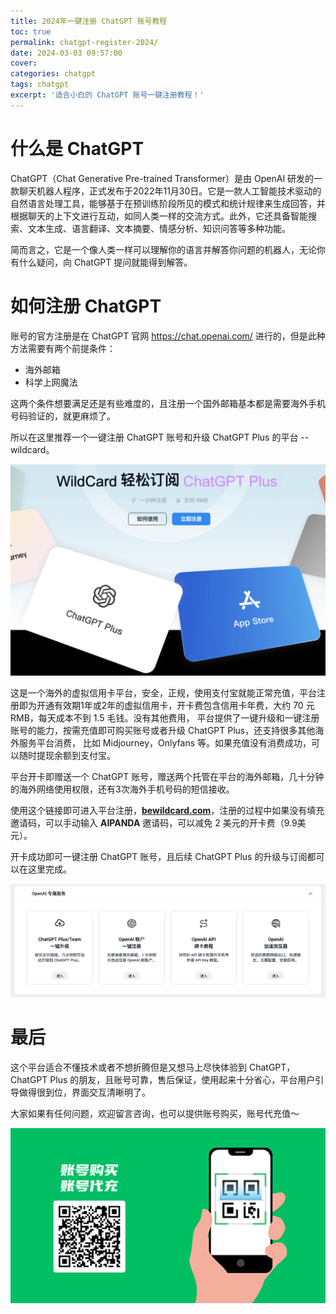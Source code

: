 ```yaml
---
title: 2024年一键注册 ChatGPT 账号教程
toc: true
permalink: chatgpt-register-2024/
date: 2024-03-03 09:57:00
cover:
categories: chatgpt
tags: chatgpt
excerpt: '适合小白的 ChatGPT 账号一键注册教程！'
---
```


# 什么是 ChatGPT

ChatGPT（Chat Generative Pre-trained Transformer）是由 OpenAI 研发的一款聊天机器人程序，正式发布于2022年11月30日。它是一款人工智能技术驱动的自然语言处理工具，能够基于在预训练阶段所见的模式和统计规律来生成回答，并根据聊天的上下文进行互动，如同人类一样的交流方式。此外，它还具备智能搜索、文本生成、语言翻译、文本摘要、情感分析、知识问答等多种功能。

简而言之，它是一个像人类一样可以理解你的语言并解答你问题的机器人，无论你有什么疑问，向 ChatGPT 提问就能得到解答。

# 如何注册 ChatGPT

账号的官方注册是在 ChatGPT 官网 https://chat.openai.com/ 进行的，但是此种方法需要有两个前提条件：

- 海外邮箱
- 科学上网魔法

这两个条件想要满足还是有些难度的，且注册一个国外邮箱基本都是需要海外手机号码验证的，就更麻烦了。

所以在这里推荐一个一键注册 ChatGPT 账号和升级 ChatGPT Plus 的平台 -- wildcard。

![](/img/chatgpt-register-2024.assets/1.png)

这是一个海外的虚拟信用卡平台，安全，正规，使用支付宝就能正常充值，平台注册即为开通有效期1年或2年的虚拟信用卡，开卡费包含信用卡年费，大约 70 元 RMB，每天成本不到 1.5 毛钱。没有其他费用， 平台提供了一键升级和一键注册账号的能力，按需充值即可购买账号或者升级  ChatGPT Plus，还支持很多其他海外服务平台消费， 比如 Midjourney，Onlyfans 等。如果充值没有消费成功，可以随时提现余额到支付宝。

平台开卡即赠送一个 ChatGPT 账号，赠送两个托管在平台的海外邮箱，几十分钟的海外网络使用权限，还有3次海外手机号码的短信接收。

使用这个链接即可进入平台注册，[**bewildcard.com**](https://bewildcard.com/i/AIPANDA)，注册的过程中如果没有填充邀请码，可以手动输入 **AIPANDA** 邀请码，可以减免 2 美元的开卡费（9.9美元）。

开卡成功即可一键注册 ChatGPT 账号，且后续 ChatGPT Plus 的升级与订阅都可以在这里完成。

![](/img/chatgpt-register-2024.assets/2.png)

# 最后

这个平台适合不懂技术或者不想折腾但是又想马上尽快体验到 ChatGPT，ChatGPT Plus 的朋友，且账号可靠，售后保证，使用起来十分省心，平台用户引导做得很到位，界面交互清晰明了。

大家如果有任何问题，欢迎留言咨询，也可以提供账号购买，账号代充值～

![](/img/chatgpt-register-2024.assets/WeChat_Code.jpg)
